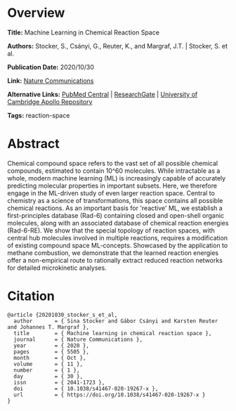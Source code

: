 # Overview
**Title:**
Machine Learning in Chemical Reaction Space

**Authors:**
Stocker, S., Csányi, G., Reuter, K., and Margraf, J.T. |
Stocker, S. et al.

**Publication Date:**
2020/10/30

**Link:**
[Nature Communications](https://www.nature.com/articles/s41467-020-19267-x)

**Alternative Links:**
[PubMed Central](https://pmc.ncbi.nlm.nih.gov/articles/PMC7603480) |
[ResearchGate](https://www.researchgate.net/publication/346489611_Machine_learning_in_chemical_reaction_space) |
[University of Cambridge Apollo Repository](https://www.repository.cam.ac.uk/items/00349c6b-2b79-47b2-b41b-594d933277a6)

**Tags:**
reaction-space


# Abstract
Chemical compound space refers to the vast set of all possible chemical compounds, estimated to contain 10^60 molecules.
While intractable as a whole, modern machine learning (ML) is increasingly capable of accurately predicting molecular properties in important subsets.
Here, we therefore engage in the ML-driven study of even larger reaction space.
Central to chemistry as a science of transformations, this space contains all possible chemical reactions.
As an important basis for 'reactive' ML, we establish a first-principles database (Rad-6) containing closed and open-shell organic molecules, along with an associated database of chemical reaction energies (Rad-6-RE).
We show that the special topology of reaction spaces, with central hub molecules involved in multiple reactions, requires a modification of existing compound space ML-concepts.
Showcased by the application to methane combustion, we demonstrate that the learned reaction energies offer a non-empirical route to rationally extract reduced reaction networks for detailed microkinetic analyses.


# Citation
```
@article {20201030_stocker_s_et_al,
  author       = { Sina Stocker and Gábor Csányi and Karsten Reuter and Johannes T. Margraf },
  title        = { Machine learning in chemical reaction space },
  journal      = { Nature Communications },
  year         = { 2020 },
  pages        = { 5505 },
  month        = { Oct },
  volume       = { 11 },
  number       = { 1 },
  day          = { 30 },
  issn         = { 2041-1723 },
  doi          = { 10.1038/s41467-020-19267-x },
  url          = { https://doi.org/10.1038/s41467-020-19267-x }
}
```
